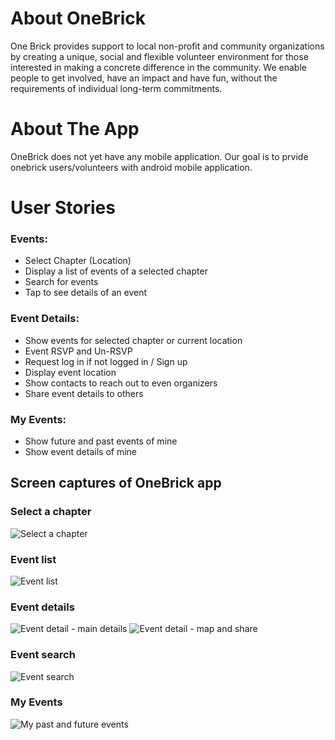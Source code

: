 About OneBrick
===============
One Brick provides support to local non-profit and community organizations by creating a unique, social and flexible volunteer environment for those interested in making a concrete difference in the community. We enable people to get involved, have an impact and have fun, without the requirements of individual long-term commitments.

About The App
==================
OneBrick does not yet have any mobile application. Our goal is to prvide onebrick users/volunteers with android mobile application.

User Stories
==============

### Events:
* Select Chapter (Location)
* Display a list of events of a selected chapter
* Search for events
* Tap to see details of an event 

### Event Details:
* Show events for selected chapter or current location 
* Event RSVP and Un-RSVP
* Request log in if not logged in / Sign up
* Display event location
* Show contacts to reach out to even organizers
* Share event details to others

### My Events:
* Show future and past events of mine
* Show event details of mine

## Screen captures of OneBrick app
### Select a chapter
![Select a chapter](1_select_chapter.png)

### Event list 
![Event list](2_event_list.png)

### Event details 
![Event detail - main details](3_event_details_1.png)
![Event detail - map and share](3_event_details_2.png)

### Event search
![Event search](4_event_search.png)

### My Events 
![My past and future events](5_my_events.png)
